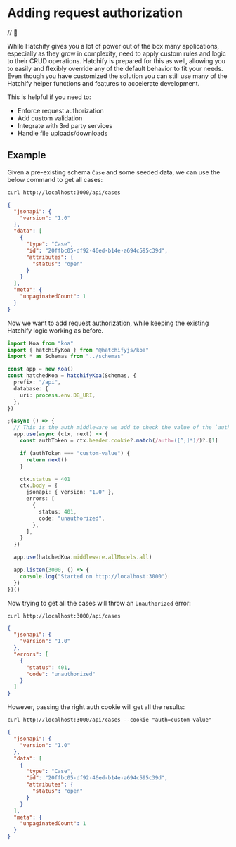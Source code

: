 # Adding request authorization

// 👀

While Hatchify gives you a lot of power out of the box many applications, especially as they grow in complexity, need to apply custom rules and logic to their CRUD operations. Hatchify is prepared for this as well, allowing you to easily and flexibly override any of the default behavior to fit your needs. Even though you have customized the solution you can still use many of the Hatchify helper functions and features to accelerate development.

This is helpful if you need to:

- Enforce request authorization
- Add custom validation
- Integrate with 3rd party services
- Handle file uploads/downloads

## Example

Given a pre-existing schema `Case` and some seeded data, we can use the below command to get all cases:

```curl
curl http://localhost:3000/api/cases
```

```json
{
  "jsonapi": {
    "version": "1.0"
  },
  "data": [
    {
      "type": "Case",
      "id": "20ffbc05-df92-46ed-b14e-a694c595c39d",
      "attributes": {
        "status": "open"
      }
    }
  ],
  "meta": {
    "unpaginatedCount": 1
  }
}
```

Now we want to add request authorization, while keeping the existing Hatchify logic working as before.

```typescript
import Koa from "koa"
import { hatchifyKoa } from "@hatchifyjs/koa"
import * as Schemas from "../schemas"

const app = new Koa()
const hatchedKoa = hatchifyKoa(Schemas, {
  prefix: "/api",
  database: {
    uri: process.env.DB_URI,
  },
})

;(async () => {
  // This is the auth middleware we add to check the value of the `auth` cookie
  app.use(async (ctx, next) => {
    const authToken = ctx.header.cookie?.match(/auth=([^;]*)/)?.[1]

    if (authToken === "custom-value") {
      return next()
    }

    ctx.status = 401
    ctx.body = {
      jsonapi: { version: "1.0" },
      errors: [
        {
          status: 401,
          code: "unauthorized",
        },
      ],
    }
  })

  app.use(hatchedKoa.middleware.allModels.all)

  app.listen(3000, () => {
    console.log("Started on http://localhost:3000")
  })
})()
```

Now trying to get all the cases will throw an `Unauthorized` error:

```curl
curl http://localhost:3000/api/cases
```

```json
{
  "jsonapi": {
    "version": "1.0"
  },
  "errors": [
    {
      "status": 401,
      "code": "unauthorized"
    }
  ]
}
```

However, passing the right auth cookie will get all the results:

```curl
curl http://localhost:3000/api/cases --cookie "auth=custom-value"
```

```json
{
  "jsonapi": {
    "version": "1.0"
  },
  "data": [
    {
      "type": "Case",
      "id": "20ffbc05-df92-46ed-b14e-a694c595c39d",
      "attributes": {
        "status": "open"
      }
    }
  ],
  "meta": {
    "unpaginatedCount": 1
  }
}
```
